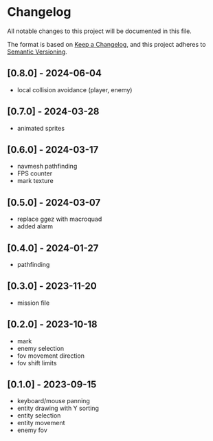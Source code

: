# Changelog

All notable changes to this project will be documented in this file.

The format is based on [Keep a Changelog](https://keepachangelog.com/en/1.0.0/),
and this project adheres to [Semantic Versioning](https://semver.org/spec/v2.0.0.html).

## [0.8.0] - 2024-06-04
- local collision avoidance (player, enemy)

## [0.7.0] - 2024-03-28
- animated sprites

## [0.6.0] - 2024-03-17
- navmesh pathfinding
- FPS counter
- mark texture

## [0.5.0] - 2024-03-07
- replace ggez with macroquad
- added alarm

## [0.4.0] - 2024-01-27
- pathfinding

## [0.3.0] - 2023-11-20
- mission file

## [0.2.0] - 2023-10-18
- mark
- enemy selection
- fov movement direction
- fov shift limits

## [0.1.0] - 2023-09-15

- keyboard/mouse panning
- entity drawing with Y sorting
- entity selection
- entity movement
- enemy fov

